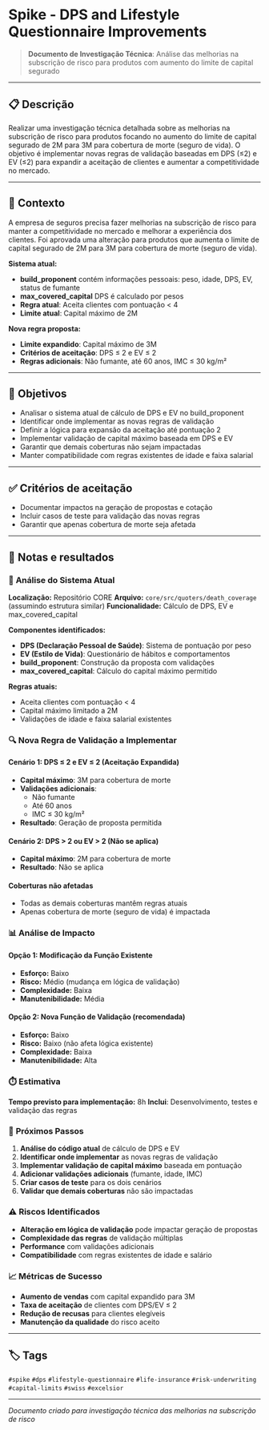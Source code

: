 # Spike - DPS and Lifestyle Questionnaire Improvements

> **Documento de Investigação Técnica**: Análise das melhorias na subscrição de risco para produtos com aumento do limite de capital segurado

---

## 📋 Descrição

Realizar uma investigação técnica detalhada sobre as melhorias na subscrição de risco para produtos focando no aumento do limite de capital segurado de 2M para 3M para cobertura de morte (seguro de vida). O objetivo é implementar novas regras de validação baseadas em DPS (≤2) e EV (≤2) para expandir a aceitação de clientes e aumentar a competitividade no mercado.

---

## 🎯 Contexto

A empresa de seguros precisa fazer melhorias na subscrição de risco para manter a competitividade no mercado e melhorar a experiência dos clientes. Foi aprovada uma alteração para produtos que aumenta o limite de capital segurado de 2M para 3M para cobertura de morte (seguro de vida).

**Sistema atual:**
- **build_proponent** contém informações pessoais: peso, idade, DPS, EV, status de fumante
- **max_covered_capital** DPS é calculado por pesos
- **Regra atual**: Aceita clientes com pontuação < 4
- **Limite atual**: Capital máximo de 2M

**Nova regra proposta:**
- **Limite expandido**: Capital máximo de 3M
- **Critérios de aceitação**: DPS ≤ 2 e EV ≤ 2
- **Regras adicionais**: Não fumante, até 60 anos, IMC ≤ 30 kg/m²

---

## 🎯 Objetivos

- Analisar o sistema atual de cálculo de DPS e EV no build_proponent
- Identificar onde implementar as novas regras de validação
- Definir a lógica para expansão da aceitação até pontuação 2
- Implementar validação de capital máximo baseada em DPS e EV
- Garantir que demais coberturas não sejam impactadas
- Manter compatibilidade com regras existentes de idade e faixa salarial

---

## ✅ Critérios de aceitação

- Documentar impactos na geração de propostas e cotação
- Incluir casos de teste para validação das novas regras
- Garantir que apenas cobertura de morte seja afetada

---

## 📝 Notas e resultados

### 🔧 **Análise do Sistema Atual**

**Localização:** Repositório CORE
**Arquivo:** `core/src/quoters/death_coverage` (assumindo estrutura similar)
**Funcionalidade:** Cálculo de DPS, EV e max_covered_capital

**Componentes identificados:**
- **DPS (Declaração Pessoal de Saúde)**: Sistema de pontuação por peso
- **EV (Estilo de Vida)**: Questionário de hábitos e comportamentos
- **build_proponent**: Construção da proposta com validações
- **max_covered_capital**: Cálculo do capital máximo permitido

**Regras atuais:**
- Aceita clientes com pontuação < 4
- Capital máximo limitado a 2M
- Validações de idade e faixa salarial existentes

### 🔍 **Nova Regra de Validação a Implementar**

#### **Cenário 1: DPS ≤ 2 e EV ≤ 2 (Aceitação Expandida)**
- **Capital máximo**: 3M para cobertura de morte
- **Validações adicionais**:
  - Não fumante
  - Até 60 anos
  - IMC ≤ 30 kg/m²
- **Resultado**: Geração de proposta permitida

#### **Cenário 2: DPS > 2 ou EV > 2 (Não se aplica)**
- **Capital máximo**: 2M para cobertura de morte
- **Resultado**: Não se aplica

#### **Coberturas não afetadas**
- Todas as demais coberturas mantêm regras atuais
- Apenas cobertura de morte (seguro de vida) é impactada

### 📊 **Análise de Impacto**

#### **Opção 1: Modificação da Função Existente**
- **Esforço:** Baixo
- **Risco:** Médio (mudança em lógica de validação)
- **Complexidade:** Baixa
- **Manutenibilidade:** Média

#### **Opção 2: Nova Função de Validação (recomendada)**
- **Esforço:** Baixo
- **Risco:** Baixo (não afeta lógica existente)
- **Complexidade:** Baixa
- **Manutenibilidade:** Alta

### ⏱️ **Estimativa**

**Tempo previsto para implementação:** 8h
**Inclui**: Desenvolvimento, testes e validação das regras

### 🚧 **Próximos Passos**

1. **Análise do código atual** de cálculo de DPS e EV
2. **Identificar onde implementar** as novas regras de validação
3. **Implementar validação de capital máximo** baseada em pontuação
4. **Adicionar validações adicionais** (fumante, idade, IMC)
5. **Criar casos de teste** para os dois cenários
6. **Validar que demais coberturas** não são impactadas

### ⚠️ **Riscos Identificados**

- **Alteração em lógica de validação** pode impactar geração de propostas
- **Complexidade das regras** de validação múltiplas
- **Performance** com validações adicionais
- **Compatibilidade** com regras existentes de idade e salário

### 📈 **Métricas de Sucesso**

- **Aumento de vendas** com capital expandido para 3M
- **Taxa de aceitação** de clientes com DPS/EV ≤ 2
- **Redução de recusas** para clientes elegíveis
- **Manutenção da qualidade** do risco aceito

---

## 🏷️ Tags

`#spike` `#dps` `#lifestyle-questionnaire` `#life-insurance` `#risk-underwriting` `#capital-limits` `#swiss` `#excelsior`

---

*Documento criado para investigação técnica das melhorias na subscrição de risco*
